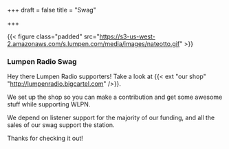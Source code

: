 +++
draft = false
title = "Swag"

+++

{{< figure class="padded" src="https://s3-us-west-2.amazonaws.com/s.lumpen.com/media/images/nateotto.gif" >}}

### Lumpen Radio Swag

Hey there Lumpen Radio supporters! Take a look at {{< ext "our shop" "http://lumpenradio.bigcartel.com" />}}.

We set up the shop so you can make a contribution and get some awesome stuff while supporting WLPN.

We depend on listener support for the majority of our funding, and all the sales of our swag support the station.

Thanks for checking it out!
